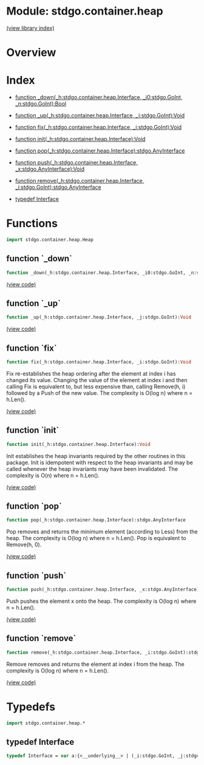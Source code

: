 # Module: stdgo.container.heap


[(view library index)](../../stdgo.md)


# Overview


 


# Index


- [function \_down\(\_h:stdgo.container.heap.Interface, \_i0:stdgo.GoInt, \_n:stdgo.GoInt\):Bool](<#function-_down>)

- [function \_up\(\_h:stdgo.container.heap.Interface, \_j:stdgo.GoInt\):Void](<#function-_up>)

- [function fix\(\_h:stdgo.container.heap.Interface, \_i:stdgo.GoInt\):Void](<#function-fix>)

- [function init\(\_h:stdgo.container.heap.Interface\):Void](<#function-init>)

- [function pop\(\_h:stdgo.container.heap.Interface\):stdgo.AnyInterface](<#function-pop>)

- [function push\(\_h:stdgo.container.heap.Interface, \_x:stdgo.AnyInterface\):Void](<#function-push>)

- [function remove\(\_h:stdgo.container.heap.Interface, \_i:stdgo.GoInt\):stdgo.AnyInterface](<#function-remove>)

- [typedef Interface](<#typedef-interface>)

# Functions


```haxe
import stdgo.container.heap.Heap
```


## function \`\_down\`


```haxe
function _down(_h:stdgo.container.heap.Interface, _i0:stdgo.GoInt, _n:stdgo.GoInt):Bool
```


 


[\(view code\)](<./Heap.hx#L85>)


## function \`\_up\`


```haxe
function _up(_h:stdgo.container.heap.Interface, _j:stdgo.GoInt):Void
```


 


[\(view code\)](<./Heap.hx#L75>)


## function \`fix\`


```haxe
function fix(_h:stdgo.container.heap.Interface, _i:stdgo.GoInt):Void
```


Fix re\-establishes the heap ordering after the element at index i has changed its value. Changing the value of the element at index i and then calling Fix is equivalent to, but less expensive than, calling Remove\(h, i\) followed by a Push of the new value. The complexity is O\(log n\) where n = h.Len\(\). 


[\(view code\)](<./Heap.hx#L70>)


## function \`init\`


```haxe
function init(_h:stdgo.container.heap.Interface):Void
```


Init establishes the heap invariants required by the other routines in this package. Init is idempotent with respect to the heap invariants and may be called whenever the heap invariants may have been invalidated. The complexity is O\(n\) where n = h.Len\(\). 


[\(view code\)](<./Heap.hx#L22>)


## function \`pop\`


```haxe
function pop(_h:stdgo.container.heap.Interface):stdgo.AnyInterface
```


Pop removes and returns the minimum element \(according to Less\) from the heap. The complexity is O\(log n\) where n = h.Len\(\). Pop is equivalent to Remove\(h, 0\). 


[\(view code\)](<./Heap.hx#L44>)


## function \`push\`


```haxe
function push(_h:stdgo.container.heap.Interface, _x:stdgo.AnyInterface):Void
```


Push pushes the element x onto the heap. The complexity is O\(log n\) where n = h.Len\(\). 


[\(view code\)](<./Heap.hx#L35>)


## function \`remove\`


```haxe
function remove(_h:stdgo.container.heap.Interface, _i:stdgo.GoInt):stdgo.AnyInterface
```


Remove removes and returns the element at index i from the heap. The complexity is O\(log n\) where n = h.Len\(\). 


[\(view code\)](<./Heap.hx#L54>)


# Typedefs


```haxe
import stdgo.container.heap.*
```


## typedef Interface


```haxe
typedef Interface = var a:{<__underlying__> | (_i:stdgo.GoInt, _j:stdgo.GoInt):Void | {<haxe_doc>} | (_x:stdgo.AnyInterface):Void | ():stdgo.AnyInterface | (_i:stdgo.GoInt, _j:stdgo.GoInt):Bool | {<haxe_doc>} | ():stdgo.GoInt | {<haxe_doc>} | ():stdgo.AnyInterface}
```


 


